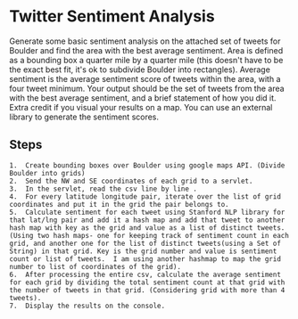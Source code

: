 # Twitter Sentiment Analysis 
Generate some basic sentiment analysis on the attached set of tweets for Boulder and find the area with the best average sentiment. Area is defined as a bounding box a quarter mile by a quarter mile (this doesn't have to be the exact best fit, it's ok to subdivide Boulder into rectangles). Average sentiment is the average sentiment score of tweets within the area, with a four tweet minimum. Your output should be the set of tweets from the area with the best average sentiment, and a brief statement of how you did it. Extra credit if you visual your results on a map. You can use an external library to generate the sentiment scores.

## Steps 

	1.	Create bounding boxes over Boulder using google maps API. (Divide Boulder into grids)
	2.	Send the NW and SE coordinates of each grid to a servlet.
	3.	In the servlet, read the csv line by line .
	4.	For every latitude longitude pair, iterate over the list of grid coordinates and put it in the grid the pair belongs to. 
	5.	Calculate sentiment for each tweet using Stanford NLP library for that lat/lng pair and add it a hash map and add that tweet to another hash map with key as the grid and value as a list of distinct tweets.  (Using two hash maps- one for keeping track of sentiment count in each grid, and another one for the list of distinct tweets(using a Set of String) in that grid. Key is the grid number and value is sentiment count or list of tweets.  I am using another hashmap to map the grid number to list of coordinates of the grid).
	6.	After processing the entire csv, calculate the average sentiment for each grid by dividing the total sentiment count at that grid with the number of tweets in that grid. (Considering grid with more than 4 tweets). 
	7.	Display the results on the console. 

